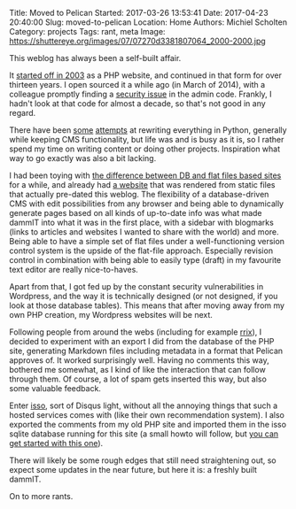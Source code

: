 Title: Moved to Pelican
Started: 2017-03-26 13:53:41
Date: 2017-04-23 20:40:00
Slug: moved-to-pelican
Location: Home
Authors: Michiel Scholten
Category: projects
Tags: rant, meta
Image: https://shuttereye.org/images/07/07270d3381807064_2000-2000.jpg

This weblog has always been a self-built affair.

It [started off in 2003]({filename}20031221-my-very-own-rantbox.md) as a PHP website, and continued in that form for over thirteen years. I open sourced it a while ago (in March of 2014), with a colleague promptly finding a [security issue](https://github.com/aquatix/dammit/commit/348c185f40fac8988ffd5b9b20fc1106766bbe68) in the admin code. Frankly, I hadn't look at that code for almost a decade, so that's not good in any regard.

There have been [some]({filename}20151221-dammit-12-years-of-rants.md) [attempts]({filename}20141222-eleven-years-and-counting.md) at rewriting everything in Python, generally while keeping CMS functionality, but life was and is busy as it is, so I rather spend my time on writing content or doing other projects. Inspiration what way to go exactly was also a bit lacking.

I had been toying with [the difference between DB and flat files based sites]({filename}20140810-website-framework-database-driven-or-flat-files.md) for a while, and already had [a website](https://aquariusoft.org) that was rendered from static files that actually pre-dated this weblog. The flexibility of a database-driven CMS with edit possibilities from any browser and being able to dynamically generate pages based on all kinds of up-to-date info was what made dammIT into what it was in the first place, with a sidebar with blogmarks (links to articles and websites I wanted to share with the world) and more. Being able to have a simple set of flat files under a well-functioning version control system is the upside of the flat-file approach. Especially revision control in combination with being able to easily type (draft) in my favourite text editor are really nice-to-haves.

Apart from that, I got fed up by the constant security vulnerabilities in Wordpress, and the way it is technically designed (or not designed, if you look at those database tables). This means that after moving away from my own PHP creation, my Wordpress websites will be next.

Following people from around the webs (including for example [rrix](http://rix.si/blog/2013/06/04/moved-to-pelican/)), I decided to experiment with an export I did from the database of the PHP site, generating Markdown files including metadata in a format that Pelican approves of. It worked surprisingly well. Having no comments this way, bothered me somewhat, as I kind of like the interaction that can follow through them. Of course, a lot of spam gets inserted this way, but also some valuable feedback.

Enter [isso](https://posativ.org/isso/docs/), sort of Disqus light, without all the annoying things that such a hosted services comes with (like their own recommendation system). I also exported the comments from my old PHP site and imported them in the isso sqlite database running for this site (a small howto will follow, but [you can get started with this one](http://blog.pythonity.com/how-to-use-isso.html)).

There will likely be some rough edges that still need straightening out, so expect some updates in the near future, but here it is: a freshly built dammIT.

On to more rants.
